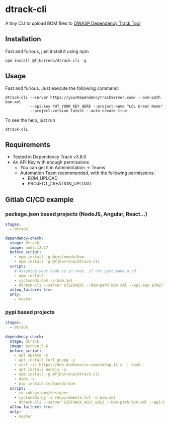 # dtrack-cli

A tiny CLI to upload BOM files to [OWASP Dependency Track Tool](https://dependencytrack.org/)

## Installation

Fast and furious, just install it using npm

```
npm install @fjbarrena/dtrack-cli -g
```

## Usage

Fast and furious. Just execute the following command:

```
dtrack-cli --server https://yourDependencyTrackServer.com/ --bom-path bom.xml
           --api-key PUT_YOUR_KEY_HERE --project-name "LOL Great Name"
           --project-version latest --auto-create true
```

To see the help, just run

```
dtrack-cli
```

## Requirements

* Tested in Dependency Track v3.8.0
* An API Key with enough permissions
  * You can get it in Administration -> Teams
  * Automation Team recommended, with the following permissions:
    * BOM_UPLOAD
    * PROJECT_CREATION_UPLOAD

## Gitlab CI/CD example

### package.json based projects (NodeJS, Angular, React...)

```yaml
stages:
  - dtrack

dependency-check:
  stage: dtrack
  image: node:12.17
  before_script:
    - npm install -g @cyclonedx/bom
    - npm install -g @fjbarrena/dtrack-cli
  script:
    # Assuming your code is in root, if not just make a cd
    - npm install
    - cyclonedx-bom -o bom.xml
    - dtrack-cli --server ${SERVER} --bom-path bom.xml --api-key ${KEY} --project-name ${NAME} --project-version ${VERSION} --auto-create true
  allow_failure: true
  only:
    - master
```

### pypi based projects

```yaml
stages:
  - dtrack
  
dependency-check:
  stage: dtrack
  image: python:3.6
  before_script:
    - apt update -y
    - apt install curl gnupg -y
    - curl -sL https://deb.nodesource.com/setup_12.x  | bash -
    - apt install nodejs -y
    - npm install -g @fjbarrena/dtrack-cli
    - node -v
    - pip install cyclonedx-bom
  script:
    - cd subsystems/designer
    - cyclonedx-py -i requirements.txt -o bom.xml
    - dtrack-cli --server ${DTRACK_HOST_URL} --bom-path bom.xml --api-key ${DTRACK_API_KEY} --project-name ${NAME} --project-version ${VERSION} --auto-create true
  allow_failure: true
  only:
    - master
```
